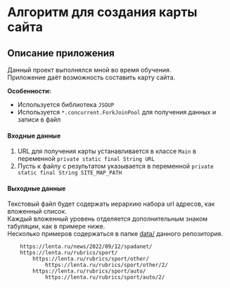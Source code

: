 # Алгоритм для создания карты сайта

## Описание приложения
Данный проект выполнялся мной во время обучения.  
Приложение даёт возможность составить карту сайта.  

**Особенности:**
- Используется библиотека `JSOUP`
- Используется `*.concurrent.ForkJoinPool` для получения данных и записи в файл

#### Входные данные
1. URL для получения карты устанавливается в классе `Main` 
в переменной `private static final String URL`
2. Пусть к файлу с результатом указывается в переменной
`private static final String SITE_MAP_PATH` 

#### Выходные данные
Текстовый файл будет содержать иерархию набора url адресов, как вложенный список.  
Каждый вложенный уровень отделяется дополнительным знаком табуляции, как в примере ниже.  
Несколько примеров содержаться в папке [data/](./data) данного репозитория.
```https://lenta.ru/
	https://lenta.ru/news/2022/09/12/spadanet/
	https://lenta.ru/rubrics/sport/
		https://lenta.ru/rubrics/sport/other/
			https://lenta.ru/rubrics/sport/other/2/
		https://lenta.ru/rubrics/sport/auto/
			https://lenta.ru/rubrics/sport/auto/2/
```
